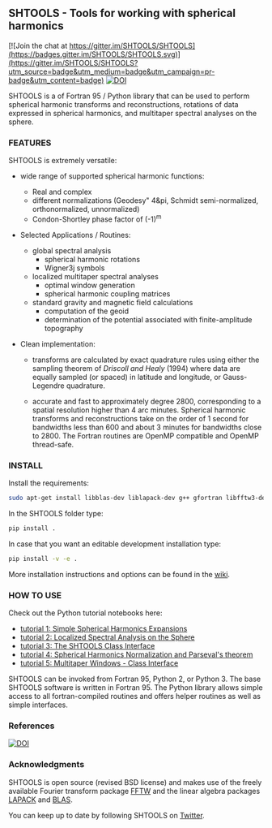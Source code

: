 ## SHTOOLS - Tools for working with spherical harmonics ##

[![Join the chat at https://gitter.im/SHTOOLS/SHTOOLS](https://badges.gitter.im/SHTOOLS/SHTOOLS.svg)](https://gitter.im/SHTOOLS/SHTOOLS?utm_source=badge&utm_medium=badge&utm_campaign=pr-badge&utm_content=badge)
[![DOI](https://zenodo.org/badge/doi/10.5281/zenodo.20920.svg)](http://dx.doi.org/10.5281/zenodo.20920)

SHTOOLS is a of Fortran 95 / Python library that can be used to perform
spherical harmonic transforms and reconstructions, rotations of data expressed
in spherical harmonics, and multitaper spectral analyses on the sphere.

### FEATURES ###

SHTOOLS is extremely versatile:

* wide range of supported spherical harmonic functions:
   * Real and complex
   * different normalizations (Geodesy" 4&pi, Schmidt semi-normalized, orthonormalized, unnormalized)
   * Condon-Shortley phase factor of (-1)<sup>m</sup>

* Selected Applications / Routines:
   * global spectral analysis
     * spherical harmonic rotations
     * Wigner3j symbols
   * localized multitaper spectral analyses
     * optimal window generation
     * spherical harmonic coupling matrices
   * standard gravity and magnetic field calculations
     * computation of the geoid
     * determination of the potential associated with finite-amplitude topography

* Clean implementation:
  * transforms are calculated by exact quadrature rules using either the sampling
    theorem of *Driscoll and Healy* (1994) where data are equally sampled (or
    spaced) in latitude and longitude, or Gauss-Legendre quadrature.

  * accurate and fast to approximately degree 2800, corresponding to a spatial
    resolution higher than 4 arc minutes. Spherical harmonic transforms and
    reconstructions take on the order of 1 second for bandwidths less than 600
    and about 3 minutes for bandwidths close to 2800. The Fortran routines are
    OpenMP compatible and OpenMP thread-safe.

### INSTALL ###
Install the requirements:

```bash
sudo apt-get install libblas-dev liblapack-dev g++ gfortran libfftw3-dev tcsh
```

In the SHTOOLS folder type:
```bash
pip install .
```

In case that you want an editable development installation type:
```bash
pip install -v -e .
```

More installation instructions and options can be found in the 
[wiki](https://github.com/SHTOOLS/SHTOOLS/wiki).


### HOW TO USE ###

Check out the Python tutorial notebooks here:

* [tutorial 1: Simple Spherical Harmonics Expansions](examples/notebooks/tutorial_1.ipynb)
* [tutorial 2: Localized Spectral Analysis on the Sphere](examples/notebooks/tutorial_2.ipynb)
* [tutorial 3: The SHTOOLS Class Interface](examples/notebooks/tutorial_3.ipynb)
* [tutorial 4: Spherical Harmonics Normalization and Parseval's theorem](examples/notebooks/tutorial_4.ipynb)
* [tutorial 5: Multitaper Windows - Class Interface](examples/notebooks/tutorial_5.ipynb)

SHTOOLS can be invoked from Fortran 95, Python 2, or Python 3. The
base SHTOOLS software is written in Fortran 95. The Python library allows
simple access to all fortran-compiled routines and offers helper routines as
well as simple interfaces. 

### References
[![DOI](https://zenodo.org/badge/doi/10.5281/zenodo.20920.svg)](http://dx.doi.org/10.5281/zenodo.20920)

### Acknowledgments
SHTOOLS is open source (revised BSD license) and makes use of the freely
available Fourier transform package
[FFTW](http://www.fftw.org) and the linear algebra packages
[LAPACK](http://www.netlib.org/lapack/) and
[BLAS](http://www.netlib.org/blas/).

You can keep up to date by following SHTOOLS on [Twitter](https://twitter.com/SH_tools).

